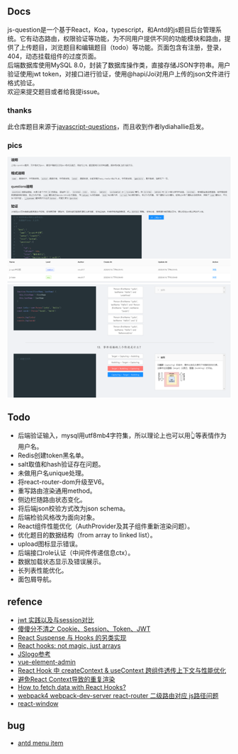 ## Docs
js-question是一个基于React，Koa，typescript，和Antd的js题目后台管理系统。它有动态路由，权限验证等功能，为不同用户提供不同的功能模块和路由，提供了上传题目，浏览题目和编辑题目（todo）等功能。页面包含有注册，登录，404，动态挂载组件的过度页面。<br>
后端数据库使用MySQL 8.0，封装了数据库操作类，直接存储JSON字符串。用户验证使用jwt token，对接口进行验证，使用@hapi/Joi对用户上传的json文件进行格式验证。<br>
欢迎来提交题目或者给我提issue。

### thanks
此仓库题目来源于[javascript-questions](https://github.com/lydiahallie/javascript-questions)，而且收到作者lydiahallie启发。

### pics
![img](https://github.com/result17/js-questions/blob/master/pics/upload.png?raw=true)
![img](https://github.com/result17/js-questions/blob/master/pics/table.png?raw=true)
![img](https://github.com/result17/js-questions/blob/master/pics/questions.png?raw=true)

## Todo
- 后端验证输入，mysql用utf8mb4字符集，所以理论上也可以用👆等表情作为用户名。
- Redis创建token黑名单。
- salt取值和hash验证存在问题。
- 未做用户名unique处理。
- 将react-router-dom升级至V6。
- 重写路由渲染通用method。
- 侧边栏随路由状态变化。
- 将后端json校验方式改为json schema。
- 后端检验风格改为面向对象。
- React组件性能优化（AuthProvider及其子组件重新渲染问题）。
- 优化题目的数据结构（from array to linked list）。
- upload图标显示错误。
- 后端接口role认证（中间件传递信息ctx）。
- 数据加载状态显示及错误展示。
- 长列表性能优化。
- 面包屑导航。

## refence
- [jwt 实践以及与session对比](https://juejin.im/post/5b532492e51d455d6825c0cc#heading-2)
- [傻傻分不清之 Cookie、Session、Token、JWT](https://juejin.im/post/5e055d9ef265da33997a42cc#heading-10)
- [React Suspense 与 Hooks 的另类实现](http://yoyoyohamapi.me/2019/07/16/React_Suspense%E4%B8%8EHooks%E7%9A%84%E5%8F%A6%E7%B1%BB%E5%AE%9E%E7%8E%B0/)
- [React hooks: not magic, just arrays](https://medium.com/@ryardley/react-hooks-not-magic-just-arrays-cd4f1857236e)
- [JSlogo参考](https://codepen.io/EleftheriaBatsou/pen/EWdrNL/?editors=0100&__cf_chl_jschl_tk__=24205bf332de59b613dc0f29d6f3ec4dc1afc04f-1585648533-0-AbcI-60KnshDzNZt-1IylYNqdy9BGwOPc9xVFaDMj90A82S8rxk_Jow3UZFzSMgAykedF8wDAfRNrxPN6izI2G8fik1LEyNH2hC5kEvPEHWRnmnj3070Q1DaJLpKC6NxPQjwVO4PGW2ZfGQ08KaDQJev8iA2ku6xMcAzkY6NkTZ8kgVk1IpLSSQ69XZM6d3nX1CCrQ_i9y-hGBJljLd5z_Pk1qP7kReI6g1SLy9RYvLnjbUepmXgqHUMxVtezZGhIp6eRXXUf6DJHd9TN6V-h0y_jfd6cWaCVDEqtwG_bzG150auJeE2Jfs-FJi5TBOtf6aMGLvFA57jnWcIWvclabJj8iBIhWVTQzcTND6WnOnjh9VwTmji3LqwMMFxiscG-C559KCkGmRWbj4D5IhrSsg)
- [vue-element-admin](https://github.com/PanJiaChen/vue-element-admin)
- [React Hook 中 createContext & useContext 跨组件透传上下文与性能优化](http://www.ptbird.cn/react-createContex-useContext.html#menu_index_9)
- [避免React Context导致的重复渲染](https://zhuanlan.zhihu.com/p/50336226)
- [How to fetch data with React Hooks?](https://www.robinwieruch.de/react-hooks-fetch-data)
- [webpack4 webpack-dev-server react-router 二级路由对应 js路径问题](https://segmentfault.com/q/1010000020252715/a-1020000020252859)
- [react-window](https://medium.com/%E6%89%8B%E5%AF%AB%E7%AD%86%E8%A8%98/virtualize-long-list-with-react-window-95bac3673a91)

## bug
- [antd menu item](https://github.com/ant-design/ant-design/issues/15724)